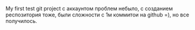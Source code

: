 My first test git project
с аккаунтом проблем небыло, с созданием респозитория тоже, были сложности с 1м коммитои на github =), но все получилось.
